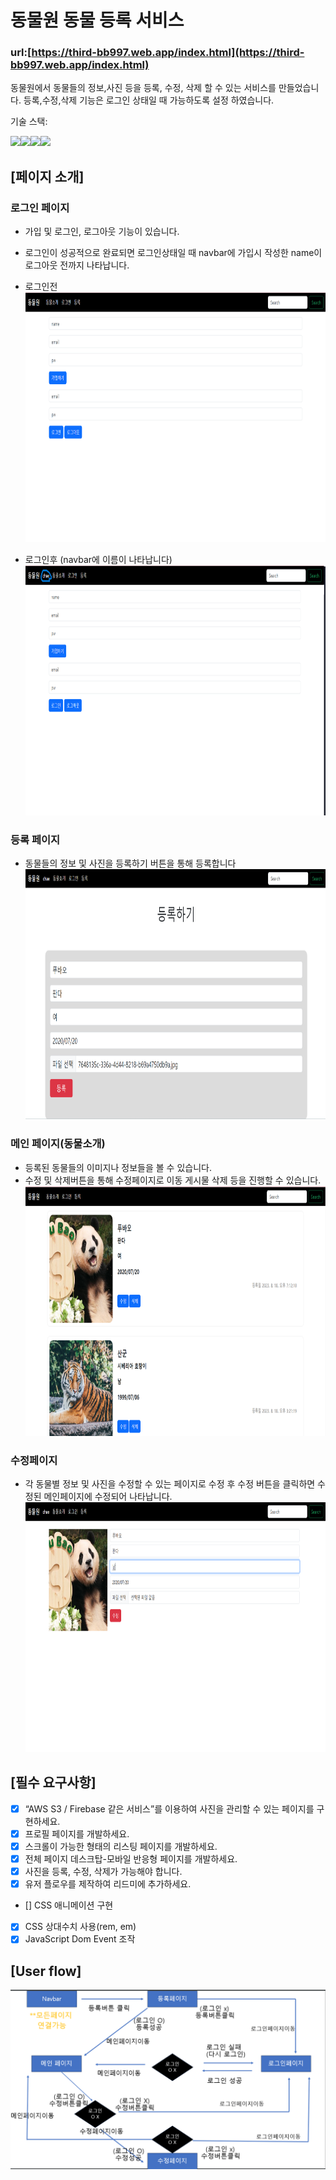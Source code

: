 # 동물원 동물 등록 서비스

### url:[https://third-bb997.web.app/index.html](https://third-bb997.web.app/index.html)

동물원에서 동물들의 정보,사진 등을 등록, 수정, 삭제 할 수 있는 서비스를 만들었습니다.
등록,수정,삭제 기능은 로그인 상태일 때 가능하도록 설정 하였습니다.

기술 스택:<div><img src="https://img.shields.io/badge/html5-E34F26?style=for-the-badge&logo=html5&logoColor=white"><img src="https://img.shields.io/badge/javascript-F7DF1E?style=for-the-badge&logo=javascript&logoColor=black"><img src="https://img.shields.io/badge/css-1572B6?style=for-the-badge&logo=css3&logoColor=white"><img src="https://img.shields.io/badge/firebase-FFCA28?style=for-the-badge&logo=firebase&logoColor=white"></div>

## [페이지 소개]

### 로그인 페이지

-   가입 및 로그인, 로그아웃 기능이 있습니다.
-   로그인이 성공적으로 완료되면 로그인상태일 때 navbar에 가입시 작성한 name이 로그아웃 전까지 나타납니다.

-   로그인전
    <img src="images/로그인페이지.png" width="800px" height="400px"/>

-   로그인후 (navbar에 이름이 나타납니다)
    <img src="images/로그인2.png" width="800px" height="400px"/>

### 등록 페이지

-   동물들의 정보 및 사진을 등록하기 버튼을 통해 등록합니다
    <img src="images/등록 페이지.png" width="800px" height="400px"/>

### 메인 페이지(동물소개)

-   등록된 동물들의 이미지나 정보들을 볼 수 있습니다.
-   수정 및 삭제버튼을 통해 수정페이지로 이동 게시물 삭제 등을 진행할 수 있습니다.
    <img src="images/소개페이지.png" width="800px" height="400px"/>

### 수정페이지

-   각 동물별 정보 및 사진을 수정할 수 있는 페이지로 수정 후 수정 버튼을 클릭하면 수정된 메인페이지에 수정되어 나타납니다.
    <img src="images/수정페이지.png" width="800px" height="400px"/>

## [필수 요구사항]

-   [x] “AWS S3 / Firebase 같은 서비스”를 이용하여 사진을 관리할 수 있는 페이지를 구현하세요.
-   [x] 프로필 페이지를 개발하세요.
-   [x] 스크롤이 가능한 형태의 리스팅 페이지를 개발하세요.
-   [x] 전체 페이지 데스크탑-모바일 반응형 페이지를 개발하세요.
-   [x] 사진을 등록, 수정, 삭제가 가능해야 합니다.
-   [x] 유저 플로우를 제작하여 리드미에 추가하세요.
-   [] CSS 애니메이션 구현
-   [x] CSS 상대수치 사용(rem, em)
-   [x] JavaScript Dom Event 조작

## [User flow]

<img src="images/유저플로우.png" />
